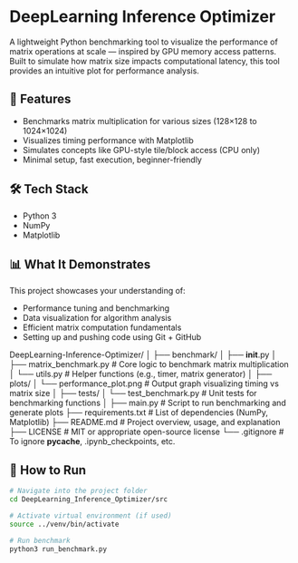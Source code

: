 # DeepLearning Inference Optimizer

A lightweight Python benchmarking tool to visualize the performance of matrix operations at scale — inspired by GPU memory access patterns. Built to simulate how matrix size impacts computational latency, this tool provides an intuitive plot for performance analysis.

## 🚀 Features

- Benchmarks matrix multiplication for various sizes (128×128 to 1024×1024)
- Visualizes timing performance with Matplotlib
- Simulates concepts like GPU-style tile/block access (CPU only)
- Minimal setup, fast execution, beginner-friendly

## 🛠️ Tech Stack

- Python 3
- NumPy
- Matplotlib

## 📊 What It Demonstrates

This project showcases your understanding of:

- Performance tuning and benchmarking
- Data visualization for algorithm analysis
- Efficient matrix computation fundamentals
- Setting up and pushing code using Git + GitHub

DeepLearning-Inference-Optimizer/
│
├── benchmark/
│   ├── __init__.py
│   ├── matrix_benchmark.py     # Core logic to benchmark matrix multiplication
│   └── utils.py                # Helper functions (e.g., timer, matrix generator)
│
├── plots/
│   └── performance_plot.png    # Output graph visualizing timing vs matrix size
│
├── tests/
│   └── test_benchmark.py       # Unit tests for benchmarking functions
│
├── main.py                     # Script to run benchmarking and generate plots
├── requirements.txt            # List of dependencies (NumPy, Matplotlib)
├── README.md                   # Project overview, usage, and explanation
├── LICENSE                     # MIT or appropriate open-source license
└── .gitignore                  # To ignore __pycache__, .ipynb_checkpoints, etc.



## 🧪 How to Run

```bash
# Navigate into the project folder
cd DeepLearning_Inference_Optimizer/src

# Activate virtual environment (if used)
source ../venv/bin/activate

# Run benchmark
python3 run_benchmark.py
